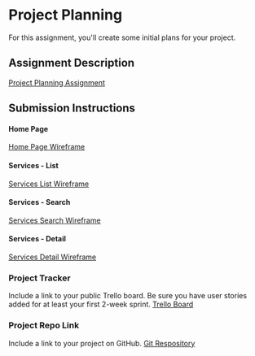 # Project Planning
For this assignment, you'll create some initial plans for your project.

## Assignment Description
[Project Planning Assignment](https://education.launchcode.org/liftoff/modules/assignments/project-planning)

## Submission Instructions

#### Home Page
[Home Page Wireframe](https://trello.com/1/cards/6195e9917b8f9d691623e3e0/attachments/61aaa63d75f87e62cb9edb9d/previews/61aaa63e75f87e62cb9edba4/download/home.PNG.png)

#### Services - List
[Services List Wireframe](https://trello.com/1/cards/6195e9a480e00f629bdee2c2/attachments/61aaa6906da1a4840c336d9c/previews/61aaa6916da1a4840c336da2/download/list.PNG.png)

#### Services - Search
[Services Search Wireframe](https://trello.com/1/cards/6195ea18f354b42d349a641d/attachments/61aaa6e2e6c8cb1b44b350ce/previews/61aaa6e3e6c8cb1b44b350d9/download/search.PNG.png)

#### Services - Detail
[Services Detail Wireframe](https://trello.com/1/cards/6195ea18f354b42d349a641d/attachments/61aaaa04fdd2578897b5bbac/previews/61aaaa05fdd2578897b5bbc1/download/search.PNG.png)

### Project Tracker

Include a link to your public Trello board. Be sure you have user stories added for at least your first 2-week sprint.
[Trello Board](https://trello.com/b/5Xxgb7jK/liftoff-2021)

### Project Repo Link
Include a link to your project on GitHub.
[Git Respository](www.github.com/kellymgerstner/liftoff-project)
